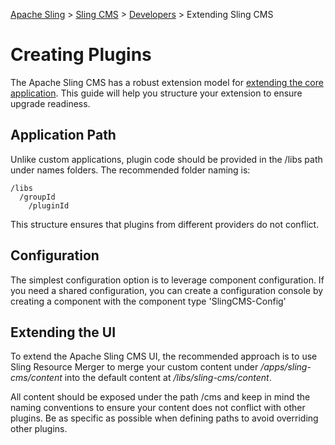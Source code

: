 <!-- Licensed to the Apache Software Foundation (ASF) under one or more contributor
	license agreements. See the NOTICE file distributed with this work for additional
	information regarding copyright ownership. The ASF licenses this file to
	you under the Apache License, Version 2.0 (the "License"); you may not use
	this file except in compliance with the License. You may obtain a copy of
	the License at http://www.apache.org/licenses/LICENSE-2.0 Unless required
	by applicable law or agreed to in writing, software distributed under the
	License is distributed on an "AS IS" BASIS, WITHOUT WARRANTIES OR CONDITIONS
	OF ANY KIND, either express or implied. See the License for the specific
	language governing permissions and limitations under the License. -->
[Apache Sling](https://sling.apache.org) > [Sling CMS](https://github.com/apache/sling-org-apache-sling-app-cms) > [Developers](developers.md) > Extending Sling CMS

# Creating Plugins

The Apache Sling CMS has a robust extension model for [extending the core application](extending.md).
This guide will help you structure your extension to ensure upgrade readiness.

## Application Path

Unlike custom applications, plugin code should be provided in the /libs path under names folders.
The recommended folder naming is:

    /libs
      /groupId
        /pluginId

This structure ensures that plugins from different providers do not conflict.

## Configuration

The simplest configuration option is to leverage component configuration. If you need a shared configuration, you can create a configuration console by creating a component with the component type 'SlingCMS-Config'

## Extending the UI

To extend the Apache Sling CMS UI, the recommended approach is to use Sling Resource Merger to merge your custom content under */apps/sling-cms/content* into the default content at */libs/sling-cms/content*.

All content should be exposed under the path /cms and keep in mind the naming conventions to ensure your content does not conflict with other plugins. Be as specific as possible when defining paths to avoid overriding other plugins.
